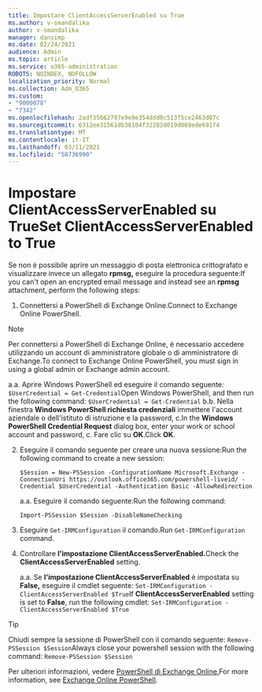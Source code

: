 ```yaml
---
title: Impostare ClientAccessServerEnabled su True
ms.author: v-smandalika
author: v-smandalika
manager: dansimp
ms.date: 02/24/2021
audience: Admin
ms.topic: article
ms.service: o365-administration
ROBOTS: NOINDEX, NOFOLLOW
localization_priority: Normal
ms.collection: Adm_O365
ms.custom:
- "9000078"
- "7342"
ms.openlocfilehash: 2adf35662797e9e9e354ddd0c513f5ce2463d07c
ms.sourcegitcommit: 6312ee31561db36104f32282d019d069ede69174
ms.translationtype: MT
ms.contentlocale: it-IT
ms.lasthandoff: 03/11/2021
ms.locfileid: "50736990"
---
```

# <a name="set-clientaccessserverenabled-to-true"></a><span data-ttu-id="b087e-102">Impostare ClientAccessServerEnabled su True</span><span class="sxs-lookup"><span data-stu-id="b087e-102">Set ClientAccessServerEnabled to True</span></span>

<span data-ttu-id="b087e-103">Se non è possibile aprire un messaggio di posta elettronica crittografato e visualizzare invece un allegato **rpmsg,** eseguire la procedura seguente:</span><span class="sxs-lookup"><span data-stu-id="b087e-103">If you can't open an encrypted email message and instead see an **rpmsg** attachment, perform the following steps:</span></span>

1. <span data-ttu-id="b087e-104">Connettersi a PowerShell di Exchange Online.</span><span class="sxs-lookup"><span data-stu-id="b087e-104">Connect to Exchange Online PowerShell.</span></span>

> [!NOTE]
> <span data-ttu-id="b087e-105">Per connettersi a PowerShell di Exchange Online, è necessario accedere utilizzando un account di amministratore globale o di amministratore di Exchange.</span><span class="sxs-lookup"><span data-stu-id="b087e-105">To connect to Exchange Online PowerShell, you must sign in using a global admin or Exchange admin account.</span></span>

   <span data-ttu-id="b087e-106">a.</span><span class="sxs-lookup"><span data-stu-id="b087e-106">a.</span></span> <span data-ttu-id="b087e-107">Aprire Windows PowerShell ed eseguire il comando seguente: `$UserCredential = Get-Credential`</span><span class="sxs-lookup"><span data-stu-id="b087e-107">Open Windows PowerShell, and then run the following command: `$UserCredential = Get-Credential`</span></span>
<span data-ttu-id="b087e-108">b.</span><span class="sxs-lookup"><span data-stu-id="b087e-108">b.</span></span> <span data-ttu-id="b087e-109">Nella finestra **Windows PowerShell richiesta credenziali** immettere l'account aziendale o dell'istituto di istruzione e la password, c.</span><span class="sxs-lookup"><span data-stu-id="b087e-109">In the **Windows PowerShell Credential Request** dialog box, enter your work or school account and password, c.</span></span> <span data-ttu-id="b087e-110">Fare clic su **OK**.</span><span class="sxs-lookup"><span data-stu-id="b087e-110">Click **OK**.</span></span> 

2. <span data-ttu-id="b087e-111">Eseguire il comando seguente per creare una nuova sessione:</span><span class="sxs-lookup"><span data-stu-id="b087e-111">Run the following command to create a new session:</span></span>

    `$Session = New-PSSession -ConfigurationName Microsoft.Exchange -ConnectionUri https://outlook.office365.com/powershell-liveid/ -Credential $UserCredential -Authentication Basic -AllowRedirection`

    <span data-ttu-id="b087e-112">a.</span><span class="sxs-lookup"><span data-stu-id="b087e-112">a.</span></span> <span data-ttu-id="b087e-113">Eseguire il comando seguente:</span><span class="sxs-lookup"><span data-stu-id="b087e-113">Run the following command:</span></span>
    
    `Import-PSSession $Session -DisableNameChecking`

3. <span data-ttu-id="b087e-114">Eseguire `Get-IRMConfiguration` il comando.</span><span class="sxs-lookup"><span data-stu-id="b087e-114">Run `Get-IRMConfiguration` command.</span></span>

4. <span data-ttu-id="b087e-115">Controllare **l'impostazione ClientAccessServerEnabled.**</span><span class="sxs-lookup"><span data-stu-id="b087e-115">Check the **ClientAccessServerEnabled** setting.</span></span> 

    <span data-ttu-id="b087e-116">a.</span><span class="sxs-lookup"><span data-stu-id="b087e-116">a.</span></span> <span data-ttu-id="b087e-117">Se **l'impostazione ClientAccessServerEnabled** è impostata su **False,** eseguire il cmdlet seguente: `Set-IRMConfiguration -ClientAccessServerEnabled $True`</span><span class="sxs-lookup"><span data-stu-id="b087e-117">If **ClientAccessServerEnabled** setting is set to **False**, run the following cmdlet: `Set-IRMConfiguration -ClientAccessServerEnabled $True`</span></span>

> [!TIP]
> <span data-ttu-id="b087e-118">Chiudi sempre la sessione di PowerShell con il comando seguente: `Remove-PSSession $Session`</span><span class="sxs-lookup"><span data-stu-id="b087e-118">Always close your powershell session with the following command: `Remove-PSSession $Session`</span></span>

<span data-ttu-id="b087e-119">Per ulteriori informazioni, vedere [PowerShell di Exchange Online.](https://docs.microsoft.com/powershell/exchange/connect-to-exchange-online-powershell)</span><span class="sxs-lookup"><span data-stu-id="b087e-119">For more information, see [Exchange Online PowerShell](https://docs.microsoft.com/powershell/exchange/connect-to-exchange-online-powershell).</span></span>

